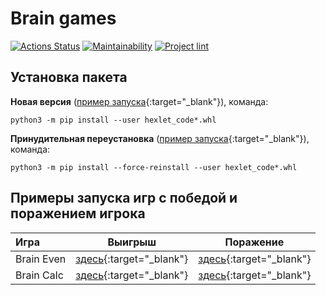 # Brain games

[![Actions Status](https://github.com/taa2021/python-project-lvl1/workflows/hexlet-check/badge.svg)](https://github.com/taa2021/python-project-lvl1/actions)
[![Maintainability](https://api.codeclimate.com/v1/badges/a99a88d28ad37a79dbf6/maintainability)](https://codeclimate.com/github/codeclimate/codeclimate/maintainability)
[![Project lint](https://github.com/taa2021/python-project-lvl1/actions/workflows/project-lint.yml/badge.svg?branch=main)](https://github.com/taa2021/python-project-lvl1/actions/workflows/project-lint.yml)

## Установка пакета

**Новая версия** ([пример запуска](https://asciinema.org/a/3TcJvshWatDwPEIFaMJggSdp4){:target="_blank"}), команда:
```
python3 -m pip install --user hexlet_code*.whl
```

**Принудительная переустановка** ([пример запуска](https://asciinema.org/a/mb1j7QCRHShjdm8FblXaGuaxj){:target="_blank"}), команда:
```
python3 -m pip install --force-reinstall --user hexlet_code*.whl
```

## Примеры запуска игр с победой и поражением игрока


| Игра | Выигрыш | Поражение |
| :---         |     :---:      |    :---:   |
| Brain Even   | [здесь](https://asciinema.org/a/s7xRDpPTdIb2QhudCDI7Cad6G){:target="_blank"} | [здесь](https://asciinema.org/a/z7fffIzgVNPE0x0DyplOb7xoE){:target="_blank"} |
| Brain Calc   | [здесь](https://asciinema.org/a/56rr2tdOZjlLXKmra5JwlPEvw){:target="_blank"} | [здесь](https://asciinema.org/a/oz41FjWbUBynVxZNXK1TaouS3){:target="_blank"} |
